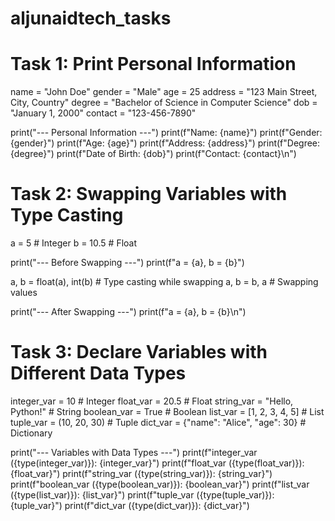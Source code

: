 # aljunaidtech_tasks
# Task 1: Print Personal Information
name = "John Doe"
gender = "Male"
age = 25
address = "123 Main Street, City, Country"
degree = "Bachelor of Science in Computer Science"
dob = "January 1, 2000"
contact = "123-456-7890"

print("--- Personal Information ---")
print(f"Name: {name}")
print(f"Gender: {gender}")
print(f"Age: {age}")
print(f"Address: {address}")
print(f"Degree: {degree}")
print(f"Date of Birth: {dob}")
print(f"Contact: {contact}\n")

# Task 2: Swapping Variables with Type Casting
a = 5  # Integer
b = 10.5  # Float

print("--- Before Swapping ---")
print(f"a = {a}, b = {b}")

a, b = float(a), int(b)  # Type casting while swapping
a, b = b, a  # Swapping values

print("--- After Swapping ---")
print(f"a = {a}, b = {b}\n")

# Task 3: Declare Variables with Different Data Types
integer_var = 10  # Integer
float_var = 20.5  # Float
string_var = "Hello, Python!"  # String
boolean_var = True  # Boolean
list_var = [1, 2, 3, 4, 5]  # List
tuple_var = (10, 20, 30)  # Tuple
dict_var = {"name": "Alice", "age": 30}  # Dictionary

print("--- Variables with Data Types ---")
print(f"integer_var ({type(integer_var)}): {integer_var}")
print(f"float_var ({type(float_var)}): {float_var}")
print(f"string_var ({type(string_var)}): {string_var}")
print(f"boolean_var ({type(boolean_var)}): {boolean_var}")
print(f"list_var ({type(list_var)}): {list_var}")
print(f"tuple_var ({type(tuple_var)}): {tuple_var}")
print(f"dict_var ({type(dict_var)}): {dict_var}")
